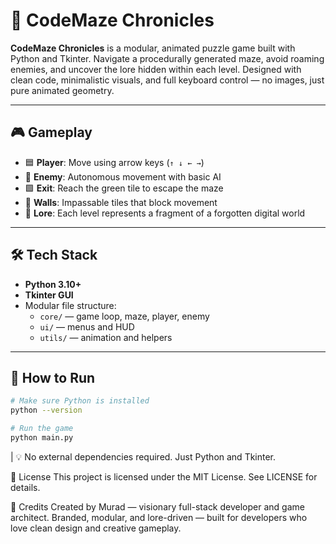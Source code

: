 # 🧩 CodeMaze Chronicles

**CodeMaze Chronicles** is a modular, animated puzzle game built with Python and Tkinter. Navigate a procedurally generated maze, avoid roaming enemies, and uncover the lore hidden within each level. Designed with clean code, minimalistic visuals, and full keyboard control — no images, just pure animated geometry.

---

## 🎮 Gameplay

- 🟦 **Player**: Move using arrow keys (`↑ ↓ ← →`)
- 🔴 **Enemy**: Autonomous movement with basic AI
- 🟩 **Exit**: Reach the green tile to escape the maze
- 🧱 **Walls**: Impassable tiles that block movement
- 🧠 **Lore**: Each level represents a fragment of a forgotten digital world

---

## 🛠️ Tech Stack

- **Python 3.10+**
- **Tkinter GUI**
- Modular file structure:
  - `core/` — game loop, maze, player, enemy
  - `ui/` — menus and HUD
  - `utils/` — animation and helpers

---

## 🚀 How to Run

```bash
# Make sure Python is installed
python --version

# Run the game
python main.py
```
| 💡 No external dependencies required. Just Python and Tkinter.

📜 License
This project is licensed under the MIT License. See LICENSE for details.

🧠 Credits
Created by Murad — visionary full-stack developer and game architect. Branded, modular, and
lore-driven — built for developers who love clean design and creative gameplay.
